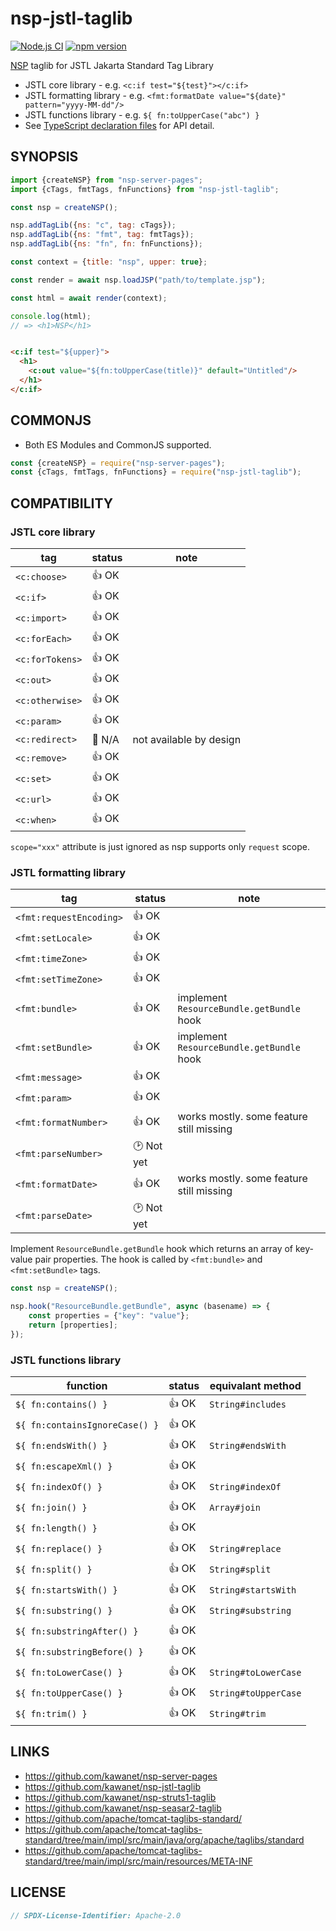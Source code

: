 # nsp-jstl-taglib

[![Node.js CI](https://github.com/kawanet/nsp-jstl-taglib/workflows/Node.js%20CI/badge.svg?branch=main)](https://github.com/kawanet/nsp-jstl-taglib/actions/)
[![npm version](https://img.shields.io/npm/v/nsp-jstl-taglib)](https://www.npmjs.com/package/nsp-jstl-taglib)

[NSP](https://github.com/kawanet/nsp-server-pages) taglib for JSTL Jakarta Standard Tag Library

- JSTL core library - e.g. `<c:if test="${test}"></c:if>`
- JSTL formatting library - e.g. `<fmt:formatDate value="${date}" pattern="yyyy-MM-dd"/>`
- JSTL functions library - e.g. `${ fn:toUpperCase("abc") }`
- See [TypeScript declaration files](https://github.com/kawanet/nsp-jstl-taglib/blob/main/types/) for API detail.

## SYNOPSIS

```js
import {createNSP} from "nsp-server-pages";
import {cTags, fmtTags, fnFunctions} from "nsp-jstl-taglib";

const nsp = createNSP();

nsp.addTagLib({ns: "c", tag: cTags});
nsp.addTagLib({ns: "fmt", tag: fmtTags});
nsp.addTagLib({ns: "fn", fn: fnFunctions});

const context = {title: "nsp", upper: true};

const render = await nsp.loadJSP("path/to/template.jsp");

const html = await render(context);

console.log(html);
// => <h1>NSP</h1>
```

```html

<c:if test="${upper}">
  <h1>
    <c:out value="${fn:toUpperCase(title)}" default="Untitled"/>
  </h1>
</c:if>
```

## COMMONJS

- Both ES Modules and CommonJS supported.

```js
const {createNSP} = require("nsp-server-pages");
const {cTags, fmtTags, fnFunctions} = require("nsp-jstl-taglib");
```

## COMPATIBILITY

### JSTL core library

| tag             | status | note                                             |
|-----------------|--------|--------------------------------------------------|
| `<c:choose>`    | 👍 OK  |                                                  |
| `<c:if>`        | 👍 OK  |                                                  |
| `<c:import>`    | 👍 OK  |                                                  |
| `<c:forEach>`   | 👍 OK  |                                                  |
| `<c:forTokens>` | 👍 OK  |                                                  |
| `<c:out>`       | 👍 OK  |                                                  |
| `<c:otherwise>` | 👍 OK  |                                                  |
| `<c:param>`     | 👍 OK  |                                                  |
| `<c:redirect>`  | 🚫 N/A | not available by design                          |
| `<c:remove>`    | 👍 OK  |                                                  |
| `<c:set>`       | 👍 OK  |                                                  |
| `<c:url>`       | 👍 OK  |                                                  |
| `<c:when>`      | 👍 OK  |                                                  |

`scope="xxx"` attribute is just ignored as nsp supports only `request` scope.

### JSTL formatting library

| tag                     | status     | note                                      |
|-------------------------|------------|-------------------------------------------|
| `<fmt:requestEncoding>` | 👍 OK      |                                           |
| `<fmt:setLocale>`       | 👍 OK      |                                           |
| `<fmt:timeZone>`        | 👍 OK      |                                           |
| `<fmt:setTimeZone>`     | 👍 OK      |                                           |
| `<fmt:bundle>`          | 👍 OK      | implement `ResourceBundle.getBundle` hook |
| `<fmt:setBundle>`       | 👍 OK      | implement `ResourceBundle.getBundle` hook |
| `<fmt:message>`         | 👍 OK      |                                           |
| `<fmt:param>`           | 👍 OK      |                                           |
| `<fmt:formatNumber>`    | 👍 OK      | works mostly. some feature still missing  |
| `<fmt:parseNumber>`     | 🕑 Not yet |                                           |
| `<fmt:formatDate>`      | 👍 OK      | works mostly. some feature still missing  |
| `<fmt:parseDate>`       | 🕑 Not yet |                                           |

Implement `ResourceBundle.getBundle` hook which returns an array of key-value pair properties.
The hook is called by `<fmt:bundle>` and `<fmt:setBundle>` tags.

```js
const nsp = createNSP();

nsp.hook("ResourceBundle.getBundle", async (basename) => {
    const properties = {"key": "value"};
    return [properties];
});
```

### JSTL functions library

| function                       | status | equivalant method    |
|--------------------------------|--------|----------------------|
| `${ fn:contains() }`           | 👍 OK  | `String#includes`    |
| `${ fn:containsIgnoreCase() }` | 👍 OK  |                      |
| `${ fn:endsWith() }`           | 👍 OK  | `String#endsWith`    |
| `${ fn:escapeXml() }`          | 👍 OK  |                      |
| `${ fn:indexOf() }`            | 👍 OK  | `String#indexOf`     |
| `${ fn:join() }`               | 👍 OK  | `Array#join`         |
| `${ fn:length() }`             | 👍 OK  |                      |
| `${ fn:replace() }`            | 👍 OK  | `String#replace`     |
| `${ fn:split() }`              | 👍 OK  | `String#split`       |
| `${ fn:startsWith() }`         | 👍 OK  | `String#startsWith`  |
| `${ fn:substring() }`          | 👍 OK  | `String#substring`   |
| `${ fn:substringAfter() }`     | 👍 OK  |                      |
| `${ fn:substringBefore() }`    | 👍 OK  |                      |
| `${ fn:toLowerCase() }`        | 👍 OK  | `String#toLowerCase` |
| `${ fn:toUpperCase() }`        | 👍 OK  | `String#toUpperCase` |
| `${ fn:trim() }`               | 👍 OK  | `String#trim`        |

## LINKS

- https://github.com/kawanet/nsp-server-pages
- https://github.com/kawanet/nsp-jstl-taglib
- https://github.com/kawanet/nsp-struts1-taglib
- https://github.com/kawanet/nsp-seasar2-taglib
- https://github.com/apache/tomcat-taglibs-standard/
- https://github.com/apache/tomcat-taglibs-standard/tree/main/impl/src/main/java/org/apache/taglibs/standard
- https://github.com/apache/tomcat-taglibs-standard/tree/main/impl/src/main/resources/META-INF

## LICENSE

```js
// SPDX-License-Identifier: Apache-2.0
```
